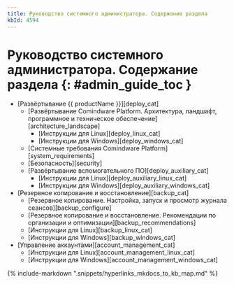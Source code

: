 ```yaml
---
title: Руководство системного администратора. Содержание раздела
kbId: 4594
---
```


# Руководство системного администратора. Содержание раздела {: #admin_guide_toc }

<div class="relatedTopics" markdown="block">

- [Развёртывание {{ productName }}][deploy_cat]
  - [Развёртывание Comindware Platform. Архитектура, ландшафт, программное и техническое обеспечение][architecture_landscape]
      - [Инструкции для Linux][deploy_linux_cat]
      - [Инструкции для Windows][deploy_windows_cat]
  - [Системные требования Comindware Platform][system_requirements]
  - [Безопасность][security]
  - [Развёртывание вспомогательного ПО][deploy_auxiliary_cat]
      - [Инструкции для Linux][deploy_auxiliary_linux_cat]
      - [Инструкции для Windows][deploy_auxiliary_windows_cat]
- [Резервное копирование и восстановление][backup_cat]
    - [Резервное копирование. Настройка, запуск и просмотр журнала сеансов][backup_configure]
    - [Резервное копирование и восстановление. Рекомендации по организации и оптимизации][backup_recommendations]
    - [Инструкции для Linux][backup_linux_cat]
    - [Инструкции для Windows][backup_windows_cat]
- [Управление аккаунтами][account_management_cat]
    - [Инструкции для Linux][account_management_linux_cat]
    - [Инструкции для Windows][account_management_windows_cat]

</div>

{% include-markdown ".snippets/hyperlinks_mkdocs_to_kb_map.md" %}
